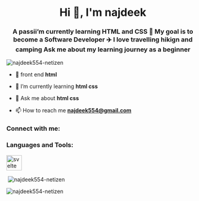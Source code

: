 <h1 align="center">Hi 👋, I'm najdeek</h1>
<h3 align="center">A passii’m currently learning HTML and CSS 🎯 My goal is to become a Software Developer ✈️ I love travelling hikign and camping Ask me about my learning journey as a beginner</h3>

<p align="left"> <img src="https://komarev.com/ghpvc/?username=najdeek554-netizen&label=Profile%20views&color=0e75b6&style=flat" alt="najdeek554-netizen" /> </p>

- 🔭 front end **html**

- 🌱 I’m currently learning **html css**

- 💬 Ask me about **html css**

- 📫 How to reach me **najdeek554@gmail.com**

<h3 align="left">Connect with me:</h3>
<p align="left">
</p>

<h3 align="left">Languages and Tools:</h3>
<p align="left"> <a href="https://svelte.dev" target="_blank" rel="noreferrer"> <img src="https://upload.wikimedia.org/wikipedia/commons/1/1b/Svelte_Logo.svg" alt="svelte" width="40" height="40"/> </a> </p>

<p>&nbsp;<img align="center" src="https://github-readme-stats.vercel.app/api?username=najdeek554-netizen&show_icons=true&locale=en" alt="najdeek554-netizen" /></p>

<p><img align="center" src="https://github-readme-streak-stats.herokuapp.com/?user=najdeek554-netizen&" alt="najdeek554-netizen" /></p>
